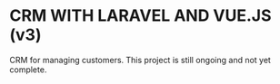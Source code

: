 # CRM WITH LARAVEL AND VUE.JS (v3)


CRM for managing customers.
This project is still ongoing and not yet complete.
